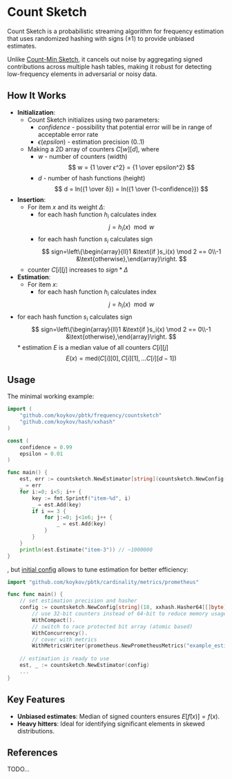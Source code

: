 # Count Sketch

Count Sketch is a probabilistic streaming algorithm for frequency estimation that uses randomized hashing with
signs (±1) to provide unbiased estimates.

Unlike [Count-Min Sketch](../cmsketch), it cancels out noise by aggregating signed contributions across multiple
hash tables, making it robust for detecting low-frequency elements in adversarial or noisy data.

## How It Works

* **Initialization**:
    * Count Sketch initializes using two parameters:
        * $confidence$ - possibility that potential error will be in range of acceptable error rate
        * $ϵ (epsilon)$ - estimation precision (0..1)
    * Making a 2D array of counters $C[w][d]$, where
        * $w$ - number of counters (width)
$$
w = {1 \over ϵ^2} = {1 \over epsilon^2}
$$
        * $d$ - number of hash functions (height)
$$
d = ln({1 \over δ}) = ln({1 \over {1-confidence}})
$$
* **Insertion**:
    * For item $x$ and its weight $Δ$:
        * for each hash function $h_i$ calculates index $$j = {h_i(x) \mod w}$$
        * for each hash function $s_i$ calculates sign
$$
sign=\left\{\begin{array}{ll}1 &\text{if }s_i(x) \mod 2 == 0\\-1 &\text{otherwise},\end{array}\right.
$$
  * counter $C[i][j]$ increases to $sign * Δ$
* **Estimation**:
    * For item $x$:
        * for each hash function $h_i$ calculates index $$j = h_i(x) \mod w$$
* for each hash function $s_i$ calculates sign
$$
sign=\left\{\begin{array}{ll}1 &\text{if }s_i(x) \mod 2 == 0\\-1 &\text{otherwise},\end{array}\right.
$$
        * estimation $E$ is a median value of all counters $C[i][j]$
$$
E(x) = \mathrm{med}(C[i][0], C[i][1], \dots C[i][d-1])
$$

## Usage

The minimal working example:
```go
import (
    "github.com/koykov/pbtk/frequency/countsketch"
    "github.com/koykov/hash/xxhash"
)

const (
	confidence = 0.99
	epsilon = 0.01
)

func main() {
    est, err := countsketch.NewEstimator[string](countsketch.NewConfig(confidence, epsilon, xxhash.Hasher64[[]byte]{}))
    _ = err
    for i:=0; i<5; i++ {
        key := fmt.Sprintf("item-%d", i)
        _ = est.Add(key)
        if i == 3 {
            for j:=0; j<1e6; j++ {
                _ = est.Add(key)
            }
        }
    }
    println(est.Estimate("item-3")) // ~1000000
}
```
, but [initial config](config.go) allows to tune estimation for better efficiency:
```go
import "github.com/koykov/pbtk/cardinality/metrics/prometheus"

func func main() {
    // set estimation precision and hasher
    config := countsketch.NewConfig[string](18, xxhash.Hasher64[[]byte]{}).
        // use 32-bit counters instead of 64-bit to reduce memory usage
        WithCompact().
        // switch to race protected bit array (atomic based)
        WithConcurrency().
        // cover with metrics
        WithMetricsWriter(prometheus.NewPrometheusMetrics("example_estimation"))
    
    // estimation is ready to use
    est, _ := countsketch.NewEstimator(config)
    ...
}
```

## Key Features

* **Unbiased estimates**: Median of signed counters ensures $E[f̂(x)] = f(x)$.
* **Heavy hitters**: Ideal for identifying significant elements in skewed distributions.

## References

TODO...
